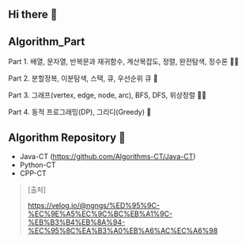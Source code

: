 ## Hi there 👋

## Algorithm_Part

Part 1. 배열, 문자열, 반복문과 재귀함수, 계산복잡도, 정렬, 완전탐색, 정수론 🙋‍♀️

Part 2. 분할정복, 이분탐색, 스택, 큐, 우선순위 큐 🌈

Part 3. 그래프(vertex, edge, node, arc), BFS, DFS, 위상정렬 👩‍💻

Part 4. 동적 프로그래밍(DP), 그리디(Greedy) 🍿

## Algorithm Repository 🧙
- Java-CT (https://github.com/Algorithms-CT/Java-CT)
- Python-CT
- CPP-CT

> [출처]
> 
> https://velog.io/@ngngs/%ED%95%9C-%EC%9E%A5%EC%9C%BC%EB%A1%9C-%EB%B3%B4%EB%8A%94-%EC%95%8C%EA%B3%A0%EB%A6%AC%EC%A6%98

<!--

**Here are some ideas to get you started:**

🙋‍♀️ A short introduction - what is your organization all about?
🌈 Contribution guidelines - how can the community get involved?
👩‍💻 Useful resources - where can the community find your docs? Is there anything else the community should know?
🍿 Fun facts - what does your team eat for breakfast?
🧙 Remember, you can do mighty things with the power of [Markdown](https://docs.github.com/github/writing-on-github/getting-started-with-writing-and-formatting-on-github/basic-writing-and-formatting-syntax)
-->

